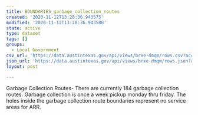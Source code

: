 ```yaml
---
title: BOUNDARIES_garbage_collection_routes
created: '2020-11-12T13:28:36.943575'
modified: '2020-11-12T13:28:36.943586'
state: active
type: dataset
tags: []
groups:
  - Local Government
csv_url: 'https://data.austintexas.gov/api/views/brxe-dmqm/rows.csv?accessType=DOWNLOAD'
json_url: 'https://data.austintexas.gov/api/views/brxe-dmqm/rows.json?accessType=DOWNLOAD'
layout: post

---
```

Garbage Collection Routes- There are currently 184 garbage collection routes. Garbage collection is once a week pickup monday thru friday. The holes inside the garbage collection route boundaries represent no service areas for ARR.
